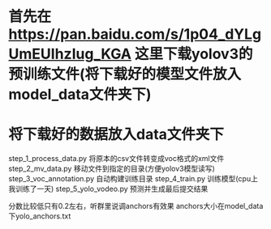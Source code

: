 # 首先在 https://pan.baidu.com/s/1p04_dYLgUmEUIhzIug_KGA 这里下载yolov3的预训练文件(将下载好的模型文件放入model_data文件夹下)
# 将下载好的数据放入data文件夹下

step_1_process_data.py 将原本的csv文件转变成voc格式的xml文件
step_2_mv_data.py 移动文件到指定的目录(方便yolov3模型读写)
step_3_voc_annotation.py 自动构建训练目录
step_4_train.py 训练模型(cpu上我训练了一天)
step_5_yolo_vodeo.py 预测并生成最后提交结果

分数比较低只有0.2左右，听群里说调anchors有效果
anchors大小在model_data下yolo_anchors.txt